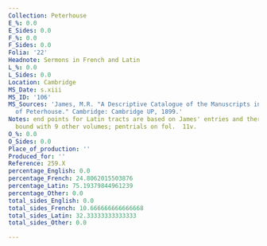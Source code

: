 ```yaml
---
Collection: Peterhouse
E_%: 0.0
E_Sides: 0.0
F_%: 0.0
F_Sides: 0.0
Folia: '22'
Headnote: Sermons in French and Latin
L_%: 0.0
L_Sides: 0.0
Location: Cambridge
MS_Date: s.xiii
MS_ID: '106'
MS_Sources: 'James, M.R. "A Descriptive Catalogue of the Manuscripts in the Library
  of Peterhouse." Cambridge: Cambridge UP, 1899.'
Notes: end points for Latin tracts are based on James' entries and therefore approximate;
  bound with 9 other volumes; pentrials on fol.  11v.
O_%: 0.0
O_Sides: 0.0
Place_of_production: ''
Produced_for: ''
Reference: 259.X
percentage_English: 0.0
percentage_French: 24.8062015503876
percentage_Latin: 75.19379844961239
percentage_Other: 0.0
total_sides_English: 0.0
total_sides_French: 10.666666666666668
total_sides_Latin: 32.33333333333333
total_sides_Other: 0.0

---
```

